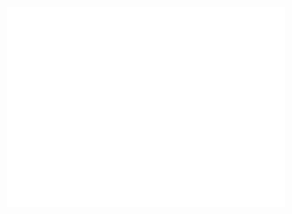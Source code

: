 <div style="display: flex; justify-content: center;">
    <img src="./final.svg" alt="SVG Image" style="margin: auto; width: 500px; height: 360px;">
</div>
